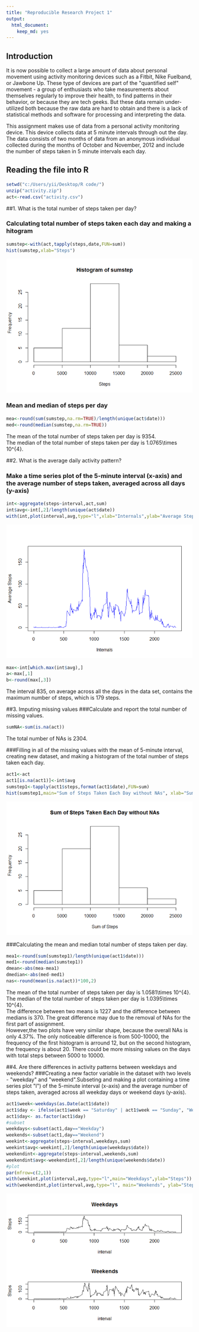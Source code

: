 ```yaml
---
title: "Reproducible Research Project 1"
output: 
  html_document: 
    keep_md: yes
---
```




## Introduction

It is now possible to collect a large amount of data about personal movement using activity monitoring devices such as a Fitbit, Nike Fuelband, or Jawbone Up. These type of devices are part of the "quantified self" movement - a group of enthusiasts who take measurements about themselves regularly to improve their health, to find patterns in their behavior, or because they are tech geeks. But these data remain under-utilized both because the raw data are hard to obtain and there is a lack of statistical methods and software for processing and interpreting the data.

This assignment makes use of data from a personal activity monitoring device. This device collects data at 5 minute intervals through out the day. The data consists of two months of data from an anonymous individual collected during the months of October and November, 2012 and include the number of steps taken in 5 minute intervals each day.

## Reading the file into R


```r
setwd("c:/Users/yii/Desktop/R code/")
unzip("activity.zip")
act<-read.csv("activity.csv")
```

##1. What is the total number of steps taken per day?
### Calculating total number of steps taken each day and making a hitogram

```r
sumstep<-with(act,tapply(steps,date,FUN=sum))
hist(sumstep,xlab="Steps")
```
![](PA1_template_files/figure-html/histogram-total-steps-1.png)<!-- -->


### Mean and median of steps per day

```r
mea<-round(sum(sumstep,na.rm=TRUE)/length(unique(act$date)))
med<-round(median(sumstep,na.rm=TRUE))
```
The mean of the total number of steps taken per day is 9354.  
The median of the total number of steps taken per day is 1.0765\times 10^{4}.

##2. What is the average daily activity pattern?
### Make a time series plot of the 5-minute interval (x-axis) and the average number of steps taken, averaged across all days (y-axis)

```r
int<-aggregate(steps~interval,act,sum)
int$avg<-int[,2]/length(unique(act$date))
with(int,plot(interval,avg,type="l",xlab="Internals",ylab="Average Steps",col="blue"))
```

![](PA1_template_files/figure-html/interval-1.png)<!-- -->

```r
max<-int[which.max(int$avg),]
a<-max[,1]
b<-round(max[,3])
```
The interval 835, on average across all the days in the data set, contains the maximum number of steps, which is 179 steps.

##3. Imputing missing values
###Calculate and report the total number of missing values.

```r
sumNA<-sum(is.na(act))
```
The total number of NAs is 2304.

###Filling in all of the missing values with the mean of 5-minute interval, creating new dataset, and making a histogram of the total number of steps taken each day.

```r
act1<-act
act1[is.na(act1)]<-int$avg
sumstep1<-tapply(act1$steps,format(act1$date),FUN=sum)
hist(sumstep1,main="Sum of Steps Taken Each Day without NAs", xlab="Sum of Steps")
```

![](PA1_template_files/figure-html/new-dataset-without-NAs-1.png)<!-- -->

###Calculating the mean and median total number of steps taken per day. 

```r
mea1<-round(sum(sumstep1)/length(unique(act1$date)))
med1<-round(median(sumstep1))
dmean<-abs(mea-mea1)
dmedian<-abs(med-med1)
nas<-round(mean(is.na(act))*100,2)
```
The mean of the total number of steps taken per day is 1.0581\times 10^{4}.  
The median of the total number of steps taken per day is 1.0395\times 10^{4}.  
The difference between two means is 1227 and the difference between medians is 370. The great difference may due to the removal of NAs for the first part of assignment.  
However,the two plots have very similar shape, because the overall NAs is only 4.37%. The only noticeable difference is from 500-10000, the frequency of the first histogram is arround 12, but on the second histogram, the frequency is about 20. There could be more missing values on the days with total steps between 5000 to 10000.

##4. Are there differences in activity patterns between weekdays and weekends?
###Creating a new factor variable in the dataset with two levels - "weekday" and "weekend".Subseting and making a plot containing a time series plot "l") of the 5-minute interval (x-axis) and the average number of steps taken, averaged across all weekday days or weekend days (y-axis). 

```r
act1$week<-weekdays(as.Date(act1$date))
act1$day <- ifelse(act1$week == "Saturday" | act1$week == "Sunday", "Weekend", "Weekday")
act1$day<- as.factor(act1$day)
#subset
weekdays<-subset(act1,day=="Weekday")
weekends<-subset(act1,day=="Weekend")
weekint<-aggregate(steps~interval,weekdays,sum)
weekint$avg<-weekint[,2]/length(unique(weekdays$date))
weekendint<-aggregate(steps~interval,weekends,sum)
weekendint$avg<-weekendint[,2]/length(unique(weekends$date))
#plot 
par(mfrow=c(2,1))
with(weekint,plot(interval,avg,type="l",main="Weekdays",ylab="Steps"))
with(weekendint,plot(interval,avg,type="l", main="Weekends", ylab="Steps"))
```

![](PA1_template_files/figure-html/weekdays-1.png)<!-- -->
